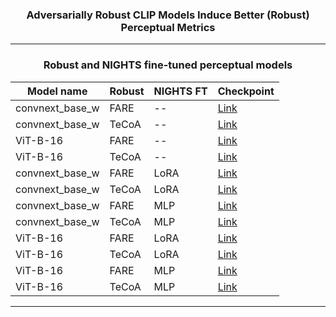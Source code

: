 <div align="center">

<h3>Adversarially Robust CLIP Models Induce Better (Robust) Perceptual Metrics</h3>
</div>

---------------------------------
<div align="center">
<h3> Robust and NIGHTS fine-tuned perceptual models</h3>
</div>

<div align="center">
	
| Model name              | Robust     | NIGHTS FT |    Checkpoint                             |
|-------------------------|------------|-------------|-------------|
| convnext_base_w | FARE  | --  |[Link](https://nc.mlcloud.uni-tuebingen.de/index.php/s/GCPXBDEE5PoCngy)     |
| convnext_base_w | TeCoA  | -- | [Link](https://nc.mlcloud.uni-tuebingen.de/index.php/s/zHKCC9aS7rf4qCt)     |
| ViT-B-16 | FARE  | -- | [Link](https://nc.mlcloud.uni-tuebingen.de/index.php/s/fg7JHQzASiNnxCg)     |
| ViT-B-16 | TeCoA  | -- | [Link](https://nc.mlcloud.uni-tuebingen.de/index.php/s/ZBkmbMrAwgfeeSa)     |
| convnext_base_w | FARE | LoRA  | [Link](https://nc.mlcloud.uni-tuebingen.de/index.php/s/LxWHf7x9r3rXHPA)     |
| convnext_base_w | TeCoA | LoRA  | [Link](https://nc.mlcloud.uni-tuebingen.de/index.php/s/f3dJ44YJkeY47Bj)     |
| convnext_base_w | FARE | MLP  | [Link](https://nc.mlcloud.uni-tuebingen.de/index.php/s/Fb73e3i2PmWfwpN)     |
| convnext_base_w | TeCoA | MLP  | [Link](https://nc.mlcloud.uni-tuebingen.de/index.php/s/2beeHj3DZNDbswZ)     |
| ViT-B-16 | FARE | LoRA  | [Link](https://nc.mlcloud.uni-tuebingen.de/index.php/s/jNwtQKK3oareL83)     |
| ViT-B-16 | TeCoA | LoRA  | [Link](https://nc.mlcloud.uni-tuebingen.de/index.php/s/6aG2kPbpqCjodic)     |
| ViT-B-16 | FARE | MLP  | [Link](https://nc.mlcloud.uni-tuebingen.de/index.php/s/yYSM3pd7acJGZRq)     |
| ViT-B-16 | TeCoA | MLP  | [Link](https://nc.mlcloud.uni-tuebingen.de/index.php/s/BLL8c8DbBxX8RsB)     |
-------------------------------------------------------------------------------------------------
</div>
